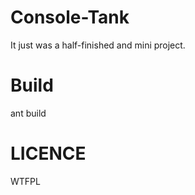 # Console-Tank  
It just was a half-finished and mini project.

# Build  
ant build

# LICENCE  
WTFPL

